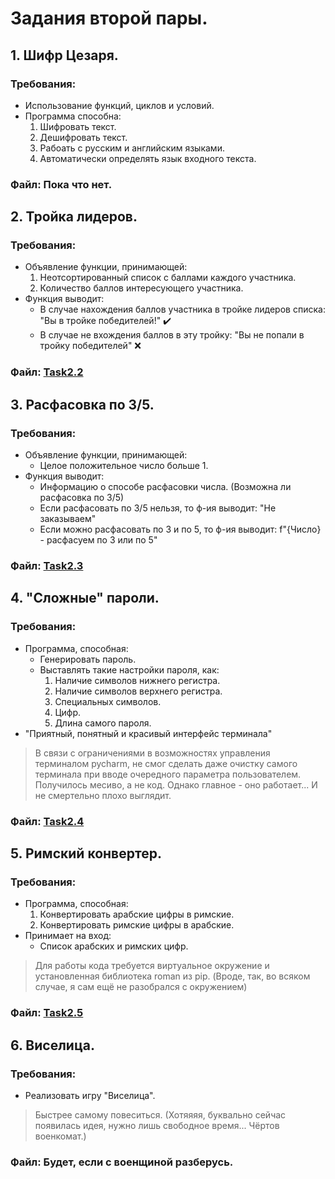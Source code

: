 # Задания второй пары.
## 1. Шифр Цезаря.
### Требования:
- Использование функций, циклов и условий.
- Программа способна:
  1. Шифровать текст.
  2. Дешифровать текст.
  3. Рабоать с русским и английским языками.
  4. Автоматически определять язык входного текста.
### Файл: Пока что нет.

## 2. Тройка лидеров.
### Требования:
- Объявление функции, принимающей:
  1. Неотсортированный список с баллами каждого участника.
  2. Количество баллов интересующего участника.
- Функция выводит:
  - В случае нахождения баллов участника в тройке лидеров списка:
"Вы в тройке победителей!" ✔️
  - В случае не вхождения баллов в эту тройку:
"Вы не попали в тройку победителей" :x:

### Файл: [Task2.2](https://github.com/BozakGAD/A_bit_of_prog_1_sem/blob/main/source/2_pair/Task2.2.py)

## 3. Расфасовка по 3/5.
### Требования:
- Объявление функции, принимающей:
  - Целое положительное число больше 1.
- Функция выводит:
  - Информацию о способе расфасовки числа. (Возможна ли расфасовка по 3/5)
  - Если расфасовать по 3/5 нельзя, то ф-ия выводит: "Не заказываем"
  - Если можно расфасовать по 3 и по 5, то ф-ия выводит: f"{Число} - расфасуем по 3 или по 5"

### Файл: [Task2.3](https://github.com/BozakGAD/A_bit_of_prog_1_sem/blob/main/source/2_pair/Task2.3.py)
## 4. "Сложные" пароли.
### Требования:
- Программа, способная:
  - Генерировать пароль.
  - Выставлять такие настройки пароля, как:
    1. Наличие символов нижнего регистра.
    2. Наличие символов верхнего регистра.
    3. Специальных символов.
    4. Цифр.
    5. Длина самого пароля.
- "Приятный, понятный и красивый интерфейс терминала"
> В связи с ограничениями в возможностях управления терминалом pycharm, не смог сделать даже очистку самого терминала при вводе очередного параметра пользователем. Получилось месиво, а не код. Однако главное - оно работает... И не смертельно плохо выглядит.

### Файл: [Task2.4](https://github.com/BozakGAD/A_bit_of_prog_1_sem/blob/main/source/2_pair/Task2.4.py)
## 5. Римский конвертер.
### Требования:
- Программа, способная:
  1. Конвертировать арабские цифры в римские.
  2. Конвертировать римские цифры в арабские.
- Принимает на вход:
  - Список арабских и римских цифр.
> Для работы кода требуется виртуальное окружение и установленная библиотека roman из pip. (Вроде, так, во всяком случае, я сам ещё не разобрался с окружением)
### Файл: [Task2.5](https://github.com/BozakGAD/A_bit_of_prog_1_sem/blob/main/source/2_pair/Task2.5.py)
## 6. Виселица.
### Требования:
- Реализовать игру "Виселица".
> Быстрее самому повеситься. (Хотяяяя, буквально сейчас появилась идея, нужно лишь свободное время... Чёртов военкомат.)

### Файл: Будет, если с военщиной разберусь.
